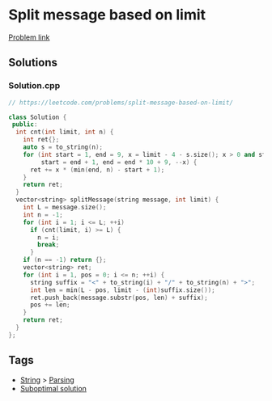 # Split message based on limit

[Problem link](https://leetcode.com/problems/split-message-based-on-limit/)

## Solutions


### Solution.cpp
```cpp
// https://leetcode.com/problems/split-message-based-on-limit/

class Solution {
 public:
  int cnt(int limit, int n) {
    int ret{};
    auto s = to_string(n);
    for (int start = 1, end = 9, x = limit - 4 - s.size(); x > 0 and start <= n;
         start = end + 1, end = end * 10 + 9, --x) {
      ret += x * (min(end, n) - start + 1);
    }
    return ret;
  }
  vector<string> splitMessage(string message, int limit) {
    int L = message.size();
    int n = -1;
    for (int i = 1; i <= L; ++i)
      if (cnt(limit, i) >= L) {
        n = i;
        break;
      }
    if (n == -1) return {};
    vector<string> ret;
    for (int i = 1, pos = 0; i <= n; ++i) {
      string suffix = "<" + to_string(i) + "/" + to_string(n) + ">";
      int len = min(L - pos, limit - (int)suffix.size());
      ret.push_back(message.substr(pos, len) + suffix);
      pos += len;
    }
    return ret;
  }
};
```
## Tags

* [String](/README.md#String) > [Parsing](/README.md#String-Parsing)
* [Suboptimal solution](/README.md#Suboptimal_solution)
